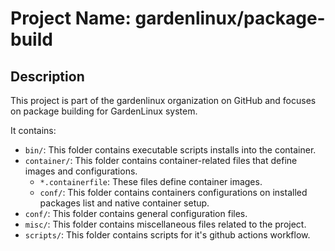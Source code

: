 # Project Name: gardenlinux/package-build

## Description
This project is part of the gardenlinux organization on GitHub and focuses on package building for GardenLinux system.

It contains:
- `bin/`: This folder contains executable scripts installs into the container.
- `container/`: This folder contains container-related files that define images and configurations.
  - `*.containerfile`: These files define container images.
  - `conf/`: This folder contains containers configurations on installed packages list and native container setup.
- `conf/`: This folder contains general configuration files.
- `misc/`: This folder contains miscellaneous files related to the project.
- `scripts/`: This folder contains scripts for it's github actions workflow.

